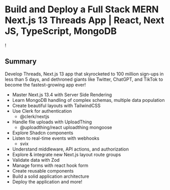 # Build and Deploy a Full Stack MERN Next.js 13 Threads App | React, Next JS, TypeScript, MongoDB
!

## Summary
Develop Threads, Next.js 13 app that skyrocketed to 100 million sign-ups in less than 5 days, and dethroned giants like Twitter, ChatGPT, and TikTok to become the fastest-growing app ever!


- Master Next.js 13.4 with Server Side Rendering
- Learn MongoDB handling of complex schemas, multiple data population
- Create beautiful layouts with TailwindCSS
- Use Clerk for authentication
    - @clerk/nextjs
- Handle file uploads with UploadThing
  - @uploadthing/react  uploadthing mongoose
- Explore Shadcn components
- Listen to real-time events with webhooks
  - svix
- Understand middleware, API actions, and authorization
- Explore & integrate new Next.js layout route groups
- Validate data with Zod
- Manage forms with react hook form
- Create reusable components
- Build a solid application architecture
- Deploy the application and more!

